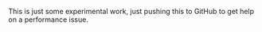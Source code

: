 This is just some experimental work, just pushing this to GitHub to get help on a performance issue.